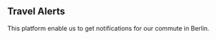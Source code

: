 Travel Alerts
-------------
This platform enable us to get notifications for our commute in Berlin. 
